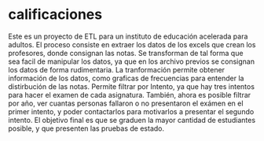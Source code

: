 # calificaciones
Este es un proyecto de ETL para un instituto de educación acelerada para adultos. 
El proceso consiste en extraer los datos de los excels que crean los profesores, donde consignan las notas.
Se transforman de tal forma que sea facil de manipular los datos, ya que en los archivo previos se consignan los datos de forma rudimentaria.
La tranformación permite obtener información de los datos, como graficas de frecuencias para entender la distirbución de las notas. 
Permite filtrar por Intento, ya que hay tres intentos para hacer el examen de cada asignatura.
También, ahora es posible filtrar por año,  ver  cuantas personas fallaron o no presentaron el exámen en el primer intento,  y poder contactarlos para motivarlos a presentar el segundo intento. 
El objetivo final es que se graduen la mayor cantidad de estudiantes posible, y que presenten las pruebas de estado.
